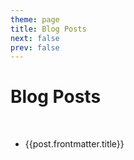 ```yaml
---
theme: page
title: Blog Posts
next: false
prev: false
---
```



<script setup>
  import { data as posts } from "../.vitepress/theme/posts.data.ts"
</script>


# Blog Posts

<br/>

<ul>
  <li v-for="post of posts">
    <a :href="'/vite-blog' + post.url" class="home-posts-article-title">{{post.frontmatter.title}}</a>
  </li>
</ul>
